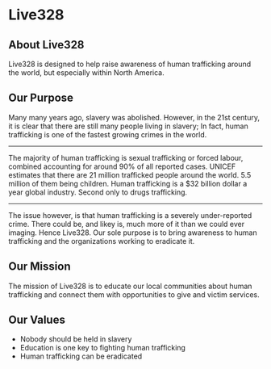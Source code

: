 # Live328

## About Live328

Live328 is designed to help raise awareness of human trafficking around the world, but especially within North America.

## Our Purpose

Many many years ago, slavery was abolished. However, in the 21st century, it is clear that there are still many people living in slavery; In fact, human trafficking is one of the fastest growing crimes in the world.

---

The majority of human trafficking is sexual trafficking or forced labour, combined accounting for around 90% of all reported cases. UNICEF estimates that there are 21 million trafficked people around the world. 5.5 million of them being children. Human trafficking is a $32 billion dollar a year global industry. Second only to drugs trafficking.

---

The issue however, is that human trafficking is a severely under-reported crime. There could be, and likey is, much more of it than we could ever imaging. Hence Live328. Our sole purpose is to bring awareness to human trafficking and the organizations working to eradicate it.

## Our Mission

The mission of Live328 is to educate our local communities about human trafficking and connect them with opportunities to give and victim services.

## Our Values

- Nobody should be held in slavery
- Education is one key to fighting human trafficking
- Human trafficking can be eradicated
